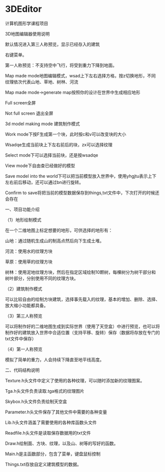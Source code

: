 # 3DEditor
计算机图形学课程项目

3D地图编辑器使用说明

默认情况进入第三人称预览，显示已经存入的建筑

右键菜单。

第一人称预览：不支持空中飞行，将受到重力下降到地面。

Map made mode地图编辑模式，wsad上下左右选择方格，按z切换地形，不同纹理依次代表山地、草地、树林、河流

Map made mode->generate map按照你的设计在世界中生成相应地形

Full screen全屏

Not full screen 退出全屏

3d model making mode 建筑制作模式

Work mode下按F生成第一个块，此时按c和v可以改变块的大小

Wsadqe生成当前块上下左右前后的块，zx可以选择纹理

Select mode下可以选择当前块，还是按wsadqe

View mode下自由查已经做好的模型

Save model into the world下可以把当前模型放入世界中，使用yhgjtu表示上下左右前后移动，还可以通过bn进行旋转。

Confirm to save将把当前的模型数据保存到things,txt文件中，下次打开的时候还会存在

一、项目功能介绍

（1）地形绘制模式

在一个二维地图上标定想要的地形，可供选择的地形有：

山地：通过随机生成山的制高点然后向下生成土堆。

河流：使用水的纹理方块

草原：使用草的纹理方块

树林：使用泥地纹理方块，然后在指定区域绘制10颗树，每棵树分为树干部分和树叶部分，分别使用不同的纹理方块。

（2）建筑制作模式

可以比较自由的绘制方块建筑，选择事先载入的纹理，基本的增加、删除、选择、放大缩小功能都具备。

（3）第三人称预览

可以将制作好的二维地图生成到实际世界（使用了天空盒）中进行预览，也可以将制作好的建筑放入世界中合适位置（支持平移、旋转）保存（数据将存放在专门的txt文件中保存）

（4）第一人称预览

模拟了简单的重力，人会持续下降直至地平线高度。

二、代码结构说明

Texture.h头文件中定义了使用的各种纹理，可以随时添加新的纹理图案。

Tga.h头文件负责读取.tga格式的纹理图片

Skybox.h头文件负责绘制天空盒

Parameter.h头文件保存了其他文件中需要的各种变量

Lib.h头文件涵盖了需要使用的各种库函数头文件

Readfile.h头文件是读取保存数据用的txt文件

Draw.h绘制面、方块、纹理，以及山、树等的写好的函数。

Main.h是主函数部分，包含了菜单，键盘鼠标控制

Things.txt存放自定义建筑模型的数据。
